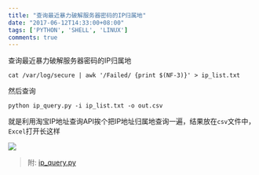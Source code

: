 ```yaml
---
title: "查询最近暴力破解服务器密码的IP归属地"
date: "2017-06-12T14:33:00+08:00"
tags: ['PYTHON', 'SHELL', 'LINUX']
comments: true
---
```



查询最近暴力破解服务器密码的IP归属地

```shell
cat /var/log/secure | awk '/Failed/ {print $(NF-3)}' > ip_list.txt
```

然后查询

```shell
python ip_query.py -i ip_list.txt -o out.csv
```

就是利用淘宝IP地址查询API挨个把IP地址归属地查询一遍，结果放在`csv`文件中，`Excel`打开长这样

![](~/14-41-30.jpg)

> 附: [ip_query.py](https://github.com/ferstar/learnote/tree/master/%E6%89%B9%E9%87%8F%E6%9F%A5%E8%AF%A2IP%E5%BD%92%E5%B1%9E%E5%9C%B0%E8%84%9A%E6%9C%AC)
